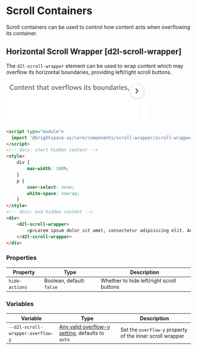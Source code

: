 # Scroll Containers
Scroll containers can be used to control how content acts when overflowing its container.

## Horizontal Scroll Wrapper [d2l-scroll-wrapper]

The `d2l-scroll-wrapper` element can be used to wrap content which may overflow its horizontal boundaries, providing left/right scroll buttons.

<!-- docs: start hidden content -->
![scroll wrapper](./screenshots/scroll-wrapper.gif?raw=true)
<!-- docs: end hidden content -->

<!-- docs: demo live name:d2l-scroll-wrapper -->
```html
<script type="module">
  import '@brightspace-ui/core/components/scroll-wrapper/scroll-wrapper.js';
</script>
<!-- docs: start hidden content -->
<style>
	div {
		max-width: 100%;
	}
	p {
		user-select: none;
		white-space: nowrap;
	}
</style>
<!-- docs: end hidden content -->
<div>
	<d2l-scroll-wrapper>
		<p>Lorem ipsum dolor sit amet, consectetur adipisicing elit. Adipisci repellat cum totam! Enim, sunt. Numquam voluptate, velit quisquam ipsa molestias laudantium odit reiciendis nisi corporis voluptatibus, voluptatum sunt natus, accusantium magnam consequatur fugit officiis minima voluptatem consequuntur nam, earum necessitatibus! Cupiditate ullam repellendus, eius iure voluptas at commodi consectetur, quia, adipisci possimus, ex mollitia. Labore harum error consectetur officiis aut optio, temporibus iste nobis ducimus cumque laudantium rem pariatur. Ut repudiandae id, consequuntur quasi quis pariatur autem corporis perferendis facilis eius similique voluptatibus iusto deleniti odio officia numquam tenetur excepturi, aspernatur sunt minima aut fugiat ipsam.</p>
	</d2l-scroll-wrapper>
</div>
```

<!-- docs: start hidden content -->
### Properties
| Property | Type | Description |
|---|---|---|
| `hide-actions` | Boolean, default: `false` | Whether to hide left/right scroll buttons |

### Variables

| Variable | Type | Description |
|---|---|---|
| `--d2l-scroll-wrapper-overflow-y` | [Any valid overflow-y setting](https://developer.mozilla.org/en-US/docs/Web/CSS/overflow-y), defaults to `auto` | Set the `overflow-y` property of the inner scroll wrapper |

<!-- docs: end hidden content -->
